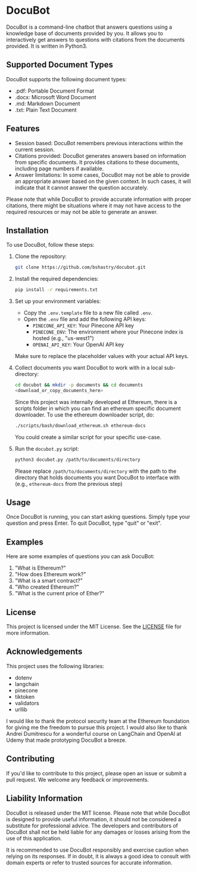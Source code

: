 # DocuBot

DocuBot is a command-line chatbot that answers questions using a knowledge base of documents provided by you.
It allows you to interactively get answers to questions with citations from the documents provided.
It is written in Python3.

## Supported Document Types

DocuBot supports the following document types:

- .pdf: Portable Document Format
- .docx: Microsoft Word Document
- .md: Markdown Document
- .txt: Plain Text Document

## Features

- Session based: DocuBot remembers previous interactions within the current session.
- Citations provided: DocuBot generates answers based on information from specific documents. It provides citations to these documents, including page numbers if available.
- Answer limitations: In some cases, DocuBot may not be able to provide an appropriate answer based on the given context. In such cases, it will indicate that it cannot answer the question accurately.

Please note that while DocuBot to provide accurate information with proper citations, there might be situations where it may not have access to the required resources or may not be able to generate an answer.

## Installation

To use DocuBot, follow these steps:

1. Clone the repository:

   ```bash
   git clone https://github.com/bshastry/docubot.git
   ```

2. Install the required dependencies:

   ```bash
   pip install -r requirements.txt
   ```

3. Set up your environment variables:

   - Copy the `.env.template` file to a new file called `.env`.
   - Open the `.env` file and add the following API keys:
     - `PINECONE_API_KEY`: Your Pinecone API key
     - `PINECONE_ENV`: The environment where your Pinecone index is hosted (e.g., "us-west1")
     - `OPENAI_API_KEY`: Your OpenAI API key

   Make sure to replace the placeholder values with your actual API keys.


4. Collect documents you want DocuBot to work with in a local sub-directory:

   ```bash
   cd docubot && mkdir -p documents && cd documents
   <download_or_copy_documents_here>
   ```

   Since this project was internally developed at Ethereum, there is a scripts folder in which you can find an ethereum specific document downloader. To use the ethereum downloader script, do:

   ```bash
   ./scripts/bash/download_ethereum.sh ethereum-docs
   ```

   You could create a similar script for your specific use-case.

5. Run the `docubot.py` script:

   ```bash
   python3 docubot.py /path/to/documents/directory
   ```

   Please replace `/path/to/documents/directory` with the path to the directory that holds documents you want DocuBot to interface with (e.g., `ethereum-docs` from the previous step)

## Usage

Once DocuBot is running, you can start asking questions. Simply type your question and press Enter. To quit DocuBot, type "quit" or "exit".

## Examples

Here are some examples of questions you can ask DocuBot:

1. "What is Ethereum?"
2. "How does Ethereum work?"
3. "What is a smart contract?"
4. "Who created Ethereum?"
5. "What is the current price of Ether?"

## License

This project is licensed under the MIT License. See the [LICENSE](LICENSE) file for more information.

## Acknowledgements

This project uses the following libraries:

- dotenv
- langchain
- pinecone
- tiktoken
- validators
- urllib

I would like to thank the protocol security team at the Ethereum foundation for giving me the freedom to pursue this project.
I would also like to thank Andrei Dumitrescu for a wonderful course on LangChain and OpenAI at Udemy that made prototyping DocuBot a breeze.

## Contributing

If you'd like to contribute to this project, please open an issue or submit a pull request. We welcome any feedback or improvements.

## Liability Information

DocuBot is released under the MIT license. Please note that while DocuBot is designed to provide useful information, it should not be considered a substitute for professional advice. The developers and contributors of DocuBot shall not be held liable for any damages or losses arising from the use of this application.

It is recommended to use DocuBot responsibly and exercise caution when relying on its responses. If in doubt, it is always a good idea to consult with domain experts or refer to trusted sources for accurate information.
